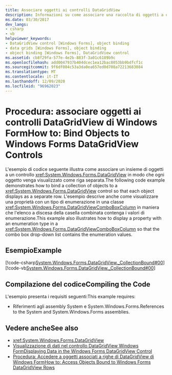 ```yaml
---
title: Associare oggetti ai controlli DataGridView
description: Informazioni su come associare una raccolta di oggetti a un controllo DataGridView Windows Forms in modo che ogni oggetto venga visualizzato come riga separata.
ms.date: 03/30/2017
dev_langs:
- csharp
- vb
helpviewer_keywords:
- DataGridView control [Windows Forms], object binding
- data grids [Windows Forms], object binding
- object binding [Windows Forms], DataGridView control
ms.assetid: cb8f29fa-577e-4e2b-883f-3a01c6189b9c
ms.openlocfilehash: add0047937b404dcec1ea12bac8053bb9bdfcf1c
ms.sourcegitcommit: 9f6df084c53a3da0ea657ed0d708a72213683084
ms.translationtype: MT
ms.contentlocale: it-IT
ms.lasthandoff: 12/09/2020
ms.locfileid: "96962023"
---
```

# <a name="how-to-bind-objects-to-windows-forms-datagridview-controls"></a><span data-ttu-id="682b5-103">Procedura: associare oggetti ai controlli DataGridView di Windows Form</span><span class="sxs-lookup"><span data-stu-id="682b5-103">How to: Bind Objects to Windows Forms DataGridView Controls</span></span>
<span data-ttu-id="682b5-104">L'esempio di codice seguente illustra come associare un insieme di oggetti a un controllo <xref:System.Windows.Forms.DataGridView> in modo che ogni oggetto venga visualizzato come riga separata.</span><span class="sxs-lookup"><span data-stu-id="682b5-104">The following code example demonstrates how to bind a collection of objects to a <xref:System.Windows.Forms.DataGridView> control so that each object displays as a separate row.</span></span> <span data-ttu-id="682b5-105">L'esempio descrive anche come visualizzare una proprietà con un tipo di enumerazione in una classe <xref:System.Windows.Forms.DataGridViewComboBoxColumn> in maniera che l'elenco a discesa della casella combinata contenga i valori di enumerazione.</span><span class="sxs-lookup"><span data-stu-id="682b5-105">This example also illustrates how to display a property with an enumeration type in a <xref:System.Windows.Forms.DataGridViewComboBoxColumn> so that the combo box drop-down list contains the enumeration values.</span></span>  
  
## <a name="example"></a><span data-ttu-id="682b5-106">Esempio</span><span class="sxs-lookup"><span data-stu-id="682b5-106">Example</span></span>  
 [!code-csharp[System.Windows.Forms.DataGridView._CollectionBound#00](~/samples/snippets/csharp/VS_Snippets_Winforms/System.Windows.Forms.DataGridView._CollectionBound/CS/collectionbound.cs#00)]
 [!code-vb[System.Windows.Forms.DataGridView._CollectionBound#00](~/samples/snippets/visualbasic/VS_Snippets_Winforms/System.Windows.Forms.DataGridView._CollectionBound/VB/collectionbound.vb#00)]  
  
## <a name="compiling-the-code"></a><span data-ttu-id="682b5-107">Compilazione del codice</span><span class="sxs-lookup"><span data-stu-id="682b5-107">Compiling the Code</span></span>  
 <span data-ttu-id="682b5-108">L'esempio presenta i requisiti seguenti:</span><span class="sxs-lookup"><span data-stu-id="682b5-108">This example requires:</span></span>  
  
- <span data-ttu-id="682b5-109">Riferimenti agli assembly System e System.Windows.Forms.</span><span class="sxs-lookup"><span data-stu-id="682b5-109">References to the System and System.Windows.Forms assemblies.</span></span>  
  
## <a name="see-also"></a><span data-ttu-id="682b5-110">Vedere anche</span><span class="sxs-lookup"><span data-stu-id="682b5-110">See also</span></span>

- <xref:System.Windows.Forms.DataGridView>
- [<span data-ttu-id="682b5-111">Visualizzazione di dati nel controllo DataGridView Windows Form</span><span class="sxs-lookup"><span data-stu-id="682b5-111">Displaying Data in the Windows Forms DataGridView Control</span></span>](displaying-data-in-the-windows-forms-datagridview-control.md)
- [<span data-ttu-id="682b5-112">Procedura: Accedere a oggetti associati a righe di DataGridView di Windows Form</span><span class="sxs-lookup"><span data-stu-id="682b5-112">How to: Access Objects Bound to Windows Forms DataGridView Rows</span></span>](how-to-access-objects-bound-to-windows-forms-datagridview-rows.md)
